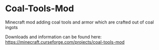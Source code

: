 # Coal-Tools-Mod
Minecraft mod adding coal tools and armor which are crafted out of coal ingots

Downloads and information can be found here: https://minecraft.curseforge.com/projects/coal-tools-mod
